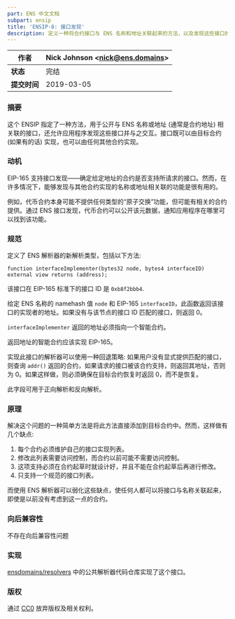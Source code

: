```yaml
---
part: ENS 中文文档
subpart: ensip
title: 'ENSIP-8: 接口发现'
description: 定义一种将合约接口与 ENS 名称和地址关联起来的方法，以及发现这些接口的方法 (原来的 EIP-1844)。
---
```


| **作者**    | Nick Johnson \<nick@ens.domains> |
| ------------- | -------- |
| **状态**    | 完结      |
| **提交时间** | 2019-03-05   |

### 摘要

这个 ENSIP 指定了一种方法，用于公开与 ENS 名称或地址 (通常是合约地址) 相关联的接口，还允许应用程序发现这些接口并与之交互。接口既可以由目标合约 (如果有的话) 实现，也可以由任何其他合约实现。

### 动机

EIP-165 支持接口发现——确定给定地址的合约是否支持所请求的接口。然而，在许多情况下，能够发现与其他合约实现的名称或地址相关联的功能是很有用的。

例如，代币合约本身可能不提供任何类型的“原子交换”功能，但可能有相关的合约提供。通过 ENS 接口发现，代币合约可以公开该元数据，通知应用程序在哪里可以找到该功能。

### 规范

定义了 ENS 解析器的新解析类型，包括以下方法:

```solidity
function interfaceImplementer(bytes32 node, bytes4 interfaceID) external view returns (address);
```

该接口在 EIP-165 标准下的接口 ID 是 `0xb8f2bbb4`.

给定 ENS 名称的 namehash 值 `node` 和 EIP-165 `interfaceID`，此函数返回该接口的实现者的地址。如果没有与该节点的接口 ID 匹配的接口，则返回 0。

`interfaceImplementer` 返回的地址必须指向一个智能合约。

返回地址的智能合约应该实现 EIP-165。

实现此接口的解析器可以使用一种回退策略: 如果用户没有显式提供匹配的接口，则查询 `addr()` 返回的合约，如果请求的接口被该合约支持，则返回其地址，否则为 0。如果这样做，则必须确保在目标合约恢复时返回 0，而不是恢复。

此字段可用于正向解析和反向解析。

### 原理

解决这个问题的一种简单方法是将此方法直接添加到目标合约中。然而，这样做有几个缺点:

1. 每个合约必须维护自己的接口实现列表。
2. 修改此列表需要访问控制，而合约以前可能不需要访问控制。
3. 这项支持必须在合约起草时就设计好，并且不能在合约起草后再进行修改。
4. 只支持一个规范的接口列表。

而使用 ENS 解析器可以弱化这些缺点，使任何人都可以将接口与名称关联起来，即使是以前没有考虑到这一点的合约。

### 向后兼容性

不存在向后兼容性问题

### 实现

[ensdomains/resolvers](https://github.com/ensdomains/resolvers/) 中的公共解析器代码仓库实现了这个接口。

### 版权

通过 [CC0](https://creativecommons.org/publicdomain/zero/1.0/) 放弃版权及相关权利。
